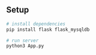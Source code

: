 ## Setup

``` bash
# install dependencies
pip install flask flask_mysqldb

# run server
python3 App.py

```
